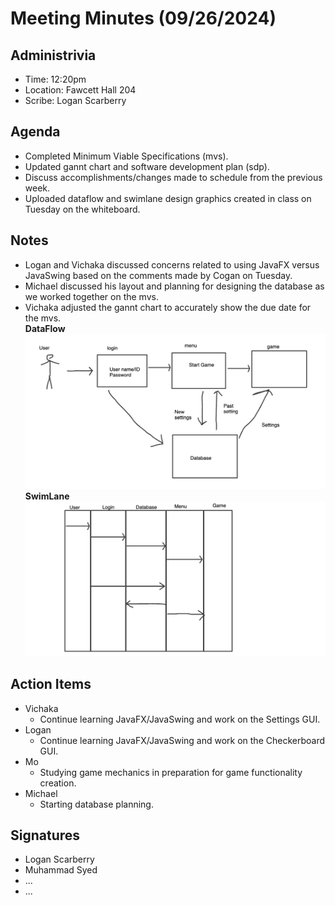 # Meeting Minutes (09/26/2024)

## Administrivia
* Time: 12:20pm
* Location: Fawcett Hall 204
* Scribe: Logan Scarberry

## Agenda
* Completed Minimum Viable Specifications (mvs).
* Updated gannt chart and software development plan (sdp).
* Discuss accomplishments/changes made to schedule from the previous week.
* Uploaded dataflow and swimlane design graphics created in class on Tuesday on the whiteboard.

## Notes
* Logan and Vichaka discussed concerns related to using JavaFX versus JavaSwing based on the comments made by Cogan on Tuesday.
* Michael discussed his layout and planning for designing the database as we worked together on the mvs.
* Vichaka adjusted the gannt chart to accurately show the due date for the mvs. <br>
**DataFlow**
![DataFlow](dataflow.png) <br>
**SwimLane**
![SwimLane](swimlane.png) <br>



## Action Items
* Vichaka
  * Continue learning JavaFX/JavaSwing and work on the Settings GUI.
* Logan
  * Continue learning JavaFX/JavaSwing and work on the Checkerboard GUI.
* Mo
  * Studying game mechanics in preparation for game functionality creation.
* Michael
  * Starting database planning.

## Signatures
* Logan Scarberry
* Muhammad Syed
* ...
* ...
